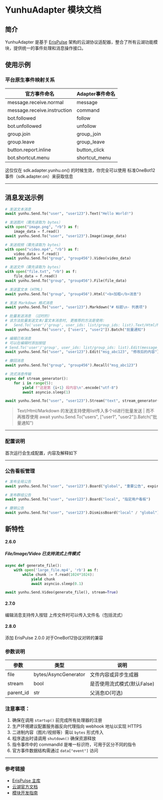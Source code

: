 # YunhuAdapter 模块文档

## 简介
YunhuAdapter 是基于 [ErisPulse](https://github.com/ErisPulse/ErisPulse/) 架构的云湖协议适配器，整合了所有云湖功能模块，提供统一的事件处理和消息操作接口。

## 使用示例

### 平台原生事件映射关系
| 官方事件命名 | Adapter事件命名 |
|--------------|----------------|
| message.receive.normal | message |
| message.receive.instruction | command |
| bot.followed | follow |
| bot.unfollowed | unfollow |
| group.join | group_join |
| group.leave | group_leave |
| button.report.inline | button_click |
| bot.shortcut.menu | shortcut_menu |

这仅仅在 sdk.adapter.yunhu.on() 的时候生效，你完全可以使用 标准OneBot12 事件（sdk.adapter.on）来获取信息

---

## 消息发送示例

```python
# 发送文本消息
await yunhu.Send.To("user", "user123").Text("Hello World!")

# 发送图片（需先读取为 bytes）
with open("image.png", "rb") as f:
    image_data = f.read()
await yunhu.Send.To("user", "user123").Image(image_data)

# 发送视频（需先读取为 bytes）
with open("video.mp4", "rb") as f:
    video_data = f.read()
await yunhu.Send.To("group", "group456").Video(video_data)

# 发送文件（需先读取为 bytes）
with open("file.txt", "rb") as f:
    file_data = f.read()
await yunhu.Send.To("group", "group456").File(file_data)

# 发送富文本 (HTML)
await yunhu.Send.To("group", "group456").Html("<b>加粗</b>消息")

# 发送 Markdown 格式消息
await yunhu.Send.To("user", "user123").Markdown("# 标题\n- 列表项")

# 批量发送消息 （过时的）
# 该方法批量发送文本/富文本消息时, 更推荐的方法是使用: 
#   Send.To('user'/'group', user_ids: list/group_ids: list).Text/Html/Markdown(message, buttons = None, parent_id = None)
await yunhu.Send.To("users", ["user1", "user2"]).Batch("批量通知")

# 编辑已有消息
# 可以在编辑时添加按钮
# Send.To('user'/'group', user_ids: list/group_ids: list).Edit(message_id, message, buttons = None)
await yunhu.Send.To("user", "user123").Edit("msg_abc123", "修改后的内容")

# 撤回消息
await yunhu.Send.To("group", "group456").Recall("msg_abc123")

# 流式消息传输
async def stream_generator():
    for i in range(5):
        yield f"这是第 {i+1} 段内容\n".encode("utf-8")
        await asyncio.sleep(1)

await yunhu.Send.To("user", "user123").Stream("text", stream_generator())
```
> Text/Html/Markdown 的发送支持使用list传入多个id进行批量发送 | 而不再推荐使用 await yunhu.Send.To("users", ["user1", "user2"]).Batch("批量通知")
---

### 配置说明
首次运行会生成配置，内容及解释如下


---

### 公告看板管理

```python
# 发布全局公告
await yunhu.Send.To("user", "user123").Board("global", "重要公告", expire_time=86400)

# 发布群组公告
await yunhu.Send.To("user", "user123").Board("local", "指定用户看板")

# 撤销公告
await yunhu.Send.To("user", "user123").DismissBoard("local" / "global")
```

## 新特性

#### 2.6.0
##### File/Image/Video 已支持流式上传模式
```python
async def generate_file():
    with open('large_file.mp4', 'rb') as f:
        while chunk := f.read(1024*1024):
            yield chunk
            await asyncio.sleep(0.1)

await yunhu.Send.Video(generate_file(), stream=True)
```
#### 2.7.0
编辑消息支持传入按钮
上传文件时可以传入文件名（包括流式）

#### 2.8.0
添加 ErisPulse 2.0.0 对于OneBot12协议对转的兼容

### 参数说明
| 参数 | 类型 | 说明 |
|------|------|------|
| file | bytes/AsyncGenerator | 文件内容或异步生成器 |
| stream | bool | 是否使用流式模式(默认False) |
| parent_id | str | 父消息ID(可选) |


### 注意事项：

1. 确保在调用 `startup()` 前完成所有处理器的注册
2. 生产环境建议配置服务器反向代理指向 webhook 地址以实现 HTTPS
3. 二进制内容（图片/视频等）需以 `bytes` 形式传入
4. 程序退出时请调用 `shutdown()` 确保资源释放
5. 指令事件中的 commandId 是唯一标识符，可用于区分不同的指令
6. 官方事件数据结构需通过 `data["event"]` 访问

---

### 参考链接

- [ErisPulse 主库](https://github.com/ErisPulse/ErisPulse/)
- [云湖官方文档](https://www.yhchat.com/document/1-3)
- [模块开发指南](https://github.com/ErisPulse/ErisPulse/tree/main/docs/DEVELOPMENT.md)
